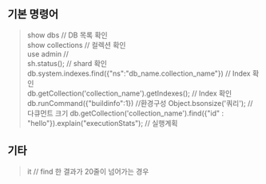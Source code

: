 ## 기본 명령어
> show dbs // DB 목록 확인 </br>
> show collections // 컬렉션 확인 </br>
> use admin //  </br>
> sh.status(); // shard 확인 </br>
> db.system.indexes.find({"ns":"db_name.collection_name"}) // Index 확인 </br>
> db.getCollection('collection_name').getIndexes(); // Index 확인 </br>
> db.runCommand({"buildinfo":1}) //환경구성
> Object.bsonsize('쿼리'); // 다큐먼트 크기 
> db.getCollection('collection_name').find({"id" : "hello"}).explain("executionStats"); // 실행계획

## 기타
> it // find 한 결과가 20줄이 넘어가는 경우 
